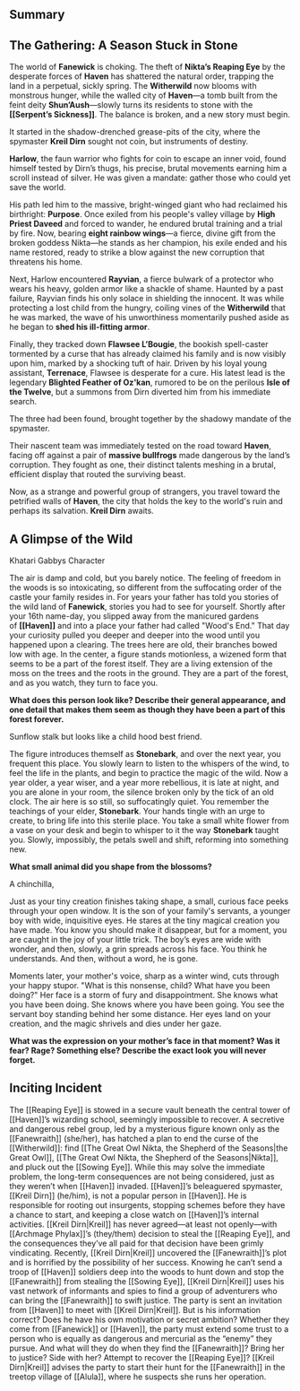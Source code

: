 
## Summary
## **The Gathering: A Season Stuck in Stone**

The world of **Fanewick** is choking. The theft of **Nikta’s Reaping Eye** by the desperate forces of **Haven** has shattered the natural order, trapping the land in a perpetual, sickly spring. The **Witherwild** now blooms with monstrous hunger, while the walled city of **Haven**—a tomb built from the feint deity **Shun’Aush**—slowly turns its residents to stone with the **[[Serpent’s Sickness]]**. The balance is broken, and a new story must begin.

It started in the shadow-drenched grease-pits of the city, where the spymaster **Kreil Dirn** sought not coin, but instruments of destiny.

**Harlow**, the faun warrior who fights for coin to escape an inner void, found himself tested by Dirn’s thugs, his precise, brutal movements earning him a scroll instead of silver. He was given a mandate: gather those who could yet save the world.

His path led him to the massive, bright-winged giant who had reclaimed his birthright: **Purpose**. Once exiled from his people's valley village by **High Priest Daveed** and forced to wander, he endured brutal training and a trial by fire. Now, bearing **eight rainbow wings**—a fierce, divine gift from the broken goddess Nikta—he stands as her champion, his exile ended and his name restored, ready to strike a blow against the new corruption that threatens his home.

Next, Harlow encountered **Rayvian**, a fierce bulwark of a protector who wears his heavy, golden armor like a shackle of shame. Haunted by a past failure, Rayvian finds his only solace in shielding the innocent. It was while protecting a lost child from the hungry, coiling vines of the **Witherwild** that he was marked, the wave of his unworthiness momentarily pushed aside as he began to **shed his ill-fitting armor**.

Finally, they tracked down **Flawsee L’Bougie**, the bookish spell-caster tormented by a curse that has already claimed his family and is now visibly upon him, marked by a shocking tuft of hair. Driven by his loyal young assistant, **Terrenace**, Flawsee is desperate for a cure. His latest lead is the legendary **Blighted Feather of Oz'kan**, rumored to be on the perilous **Isle of the Twelve**, but a summons from Dirn diverted him from his immediate search.

The three had been found, brought together by the shadowy mandate of the spymaster.

Their nascent team was immediately tested on the road toward **Haven**, facing off against a pair of **massive bullfrogs** made dangerous by the land’s corruption. They fought as one, their distinct talents meshing in a brutal, efficient display that routed the surviving beast.

Now, as a strange and powerful group of strangers, you travel toward the petrified walls of **Haven**, the city that holds the key to the world's ruin and perhaps its salvation. **Kreil Dirn** awaits.

## A Glimpse of the Wild

Khatari Gabbys Character

The air is damp and cold, but you barely notice. The feeling of freedom in the woods is so intoxicating, so different from the suffocating order of the castle your family resides in. For years your father has told you stories of the wild land of **Fanewick**, stories you had to see for yourself. Shortly after your 16th name-day, you slipped away from the manicured gardens of **[[Haven]]** and into a place your father had called "Wood's End." That day your curiosity pulled you deeper and deeper into the wood until you happened upon a clearing. The trees here are old, their branches bowed low with age. In the center, a figure stands motionless, a wizened form that seems to be a part of the forest itself. They are a living extension of the moss on the trees and the roots in the ground. They are a part of the forest, and as you watch, they turn to face you.

**What does this person look like? Describe their general appearance, and one detail that makes them seem as though they have been a part of this forest forever.**

Sunflow stalk but looks like a child hood best friend.

The figure introduces themself as **Stonebark**, and over the next year, you frequent this place. You slowly learn to listen to the whispers of the wind, to feel the life in the plants, and begin to practice the magic of the wild. Now a year older, a year wiser, and a year more rebellious, it is late at night, and you are alone in your room, the silence broken only by the tick of an old clock. The air here is so still, so suffocatingly quiet. You remember the teachings of your elder, **Stonebark**. Your hands tingle with an urge to create, to bring life into this sterile place. You take a small white flower from a vase on your desk and begin to whisper to it the way **Stonebark** taught you. Slowly, impossibly, the petals swell and shift, reforming into something new.

**What small animal did you shape from the blossoms?**

A chinchilla, 

Just as your tiny creation finishes taking shape, a small, curious face peeks through your open window. It is the son of your family's servants, a younger boy with wide, inquisitive eyes. He stares at the tiny magical creation you have made. You know you should make it disappear, but for a moment, you are caught in the joy of your little trick. The boy’s eyes are wide with wonder, and then, slowly, a grin spreads across his face. You think he understands. And then, without a word, he is gone.

Moments later, your mother's voice, sharp as a winter wind, cuts through your happy stupor. "What is this nonsense, child? What have you been doing?" Her face is a storm of fury and disappointment. She knows what you have been doing. She knows where you have been going. You see the servant boy standing behind her some distance. Her eyes land on your creation, and the magic shrivels and dies under her gaze.

**What was the expression on your mother’s face in that moment? Was it fear? Rage? Something else? Describe the exact look you will never forget.**

## Inciting Incident
The [[Reaping Eye]] is stowed in a secure vault beneath the  central tower of [[Haven]]’s wizarding school, seemingly  impossible to recover. A secretive and dangerous rebel group,  led by a mysterious figure known only as the [[Fanewraith]] (she/her), has hatched a plan to end the curse of the  [[Witherwild]]: find [[The Great Owl Nikta, the Shepherd of the Seasons|the Great Owl]], [[The Great Owl Nikta, the Shepherd of the Seasons|Nikta]], and pluck out the [[Sowing Eye]]. While this may solve the immediate problem,  the long-term consequences are not being considered, just  as they weren’t when [[Haven]] invaded.  [[Haven]]’s beleaguered spymaster, [[Kreil Dirn]] (he/him), is not  a popular person in [[Haven]]. He is responsible for rooting out  insurgents, stopping schemes before they have a chance to  start, and keeping a close watch on [[Haven]]’s internal activities.  [[Kreil Dirn|Kreil]] has never agreed—at least not openly—with [[Archmage Phylax]]’s (they/them) decision to steal the [[Reaping Eye]], and  the consequences they’ve all paid for that decision have been  grimly vindicating.  Recently, [[Kreil Dirn|Kreil]] uncovered the [[Fanewraith]]’s plot and is horrified  by the possibility of her success. Knowing he can’t send a  troop of [[Haven]] soldiers deep into the woods to hunt down and  stop the [[Fanewraith]] from stealing the [[Sowing Eye]], [[Kreil Dirn|Kreil]] uses  his vast network of informants and spies to find a group of  adventurers who can bring the [[Fanewraith]] to swift justice.  The party is sent an invitation from [[Haven]] to meet with [[Kreil Dirn|Kreil]]. But is his information correct? Does he have his own  motivation or secret ambition? Whether they come from  [[Fanewick]] or [[Haven]], the party must extend some trust to a  person who is equally as dangerous and mercurial as the  “enemy” they pursue. And what will they do when they find the  [[Fanewraith]]? Bring her to justice? Side with her? Attempt to  recover the [[Reaping Eye]]?  [[Kreil Dirn|Kreil]] advises the party to start their hunt for the [[Fanewraith]]  in the treetop village of [[Alula]], where he suspects she runs her operation.